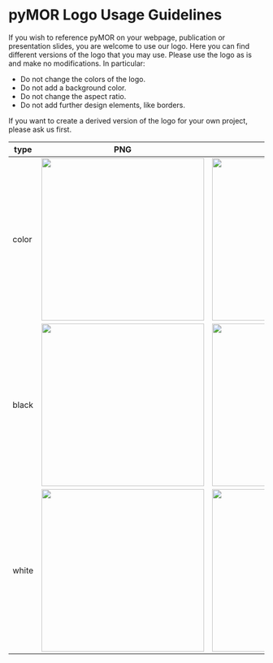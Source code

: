pyMOR Logo Usage Guidelines
===========================

If you wish to reference pyMOR on your webpage, publication or presentation slides,
you are welcome to use our logo. Here you can find different versions of the logo
that you may use. Please use the logo as is and make no modifications. In particular:

- Do not change the colors of the logo.
- Do not add a background color.
- Do not change the aspect ratio.
- Do not add further design elements, like borders.

If you want to create a derived version of the logo for your own project, please ask us first.

<!-- markdownlint-disable MD033 -->
type  |  PNG | SVG
------|------|---------
color | <img src="pymor_logo.png" width=320>                | <img src="pymor_logo.svg" width=320>
black | <img src="pymor_logo_black.png" width=320>          | <img src="pymor_logo_black.svg" width=320>
white | <img src="pymor_logo_white_black_bg.png" width=320> | <img src="pymor_logo_white_black_bg.png" width=320>
